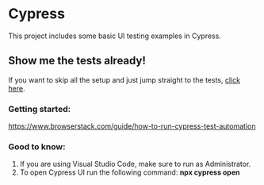 # Cypress
This project includes some basic UI testing examples in Cypress.

## Show me the tests already!
If you want to skip all the setup and just jump straight to the tests, [click here](https://github.com/Adolfi/UI-Testing/tree/main/Cypress/UI-Testing.CypressTests/cypress/integration).

### Getting started:
https://www.browserstack.com/guide/how-to-run-cypress-test-automation

### Good to know:
1. If you are using Visual Studio Code, make sure to run as Administrator.
2. To open Cypress UI run the following command: **npx cypress open**
